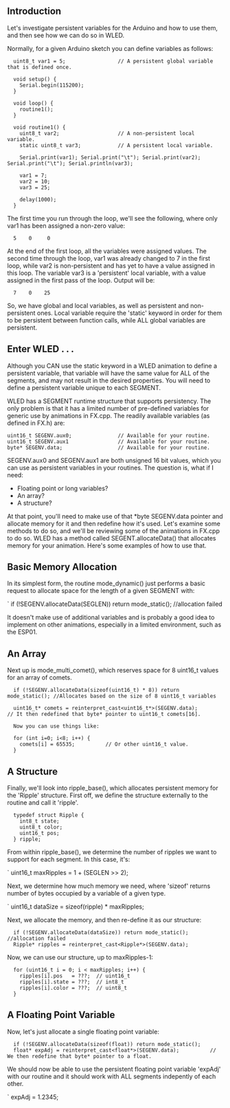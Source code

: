 ## Introduction

Let's investigate persistent variables for the Arduino and how to use them, and then see how we can do so in WLED.


Normally, for a given Arduino sketch you can define variables as follows:

```
  uint8_t var1 = 5;                 // A persistent global variable that is defined once.

  void setup() {
    Serial.begin(115200);
  }

  void loop() {
    routine1();
  }

  void routine1() {
    uint8_t var2;                   // A non-persistent local variable.
    static uint8_t var3;            // A persistent local variable.

    Serial.print(var1); Serial.print("\t"); Serial.print(var2); Serial.print("\t"); Serial.println(var3);

    var1 = 7;
    var2 = 10;
    var3 = 25;

    delay(1000);
  }
```


The first time you run through the loop, we'll see the following, where only var1 has been assigned a non-zero value:

```
  5    0     0
```

At the end of the first loop, all the variables were assigned values. The second time through the loop, var1 was already changed to 7 in the first loop, while var2 is non-persistent and has yet to have a value assigned in this loop. The variable var3 is a 'persistent' local variable, with a value assigned in the first pass of the loop. Output will be:

```
  7    0    25
```

So, we have global and local variables, as well as persistent and non-persistent ones. Local variable require the 'static' keyword in order for them to be persistent between function calls, while ALL global variables are persistent.


## Enter WLED . . . 

Although you CAN use the static keyword in a WLED animation to define a persistent variable, that variable will have the same value for ALL of the segments, and may not result in the desired properties. You will need to define a persistent variable unique to each SEGMENT.

WLED has a SEGMENT runtime structure that supports persistency. The only problem is that it has a limited number of pre-defined variables for generic use by animations in FX.cpp. The readily available variables (as defined in FX.h) are:

```
uint16_t SEGENV.aux0;               // Available for your routine.
uint16_t SEGENV.aux1                // Available for your routine.
byte* SEGENV.data;                  // Available for your routine.
```

SEGENV.aux0 and SEGENV.aux1 are both unsigned 16 bit values, which you can use as persistent variables in your routines. The question is, what if I need:

* Floating point or long variables?
* An array?
* A structure?

At that point, you'll need to make use of that *byte SEGENV.data pointer and allocate memory for it and then redefine how it's used. Let's examine some methods to do so, and we'll be reviewing some of the animations in FX.cpp to do so. WLED has a method called SEGENT.allocateData() that allocates memory for your animation. Here's some examples of how to use that.

## Basic Memory Allocation

In its simplest form, the routine mode_dynamic() just performs a basic request to allocate space for the length of a given SEGMENT with:

`  if (!SEGENV.allocateData(SEGLEN)) return mode_static(); //allocation failed

It doesn't make use of additional variables and is probably a good idea to implement on other animations, especially in a limited environment, such as the ESP01.

## An Array

Next up is mode_multi_comet(), which reserves space for 8 uint16_t values for an array of comets.

```
  if (!SEGENV.allocateData(sizeof(uint16_t) * 8)) return mode_static(); //Allocates based on the size of 8 uint16_t variables

  uint16_t* comets = reinterpret_cast<uint16_t*>(SEGENV.data);          // It then redefined that byte* pointer to uint16_t comets[16].

  Now you can use things like:

  for (int i=0; i<8; i++) {
    comets[i] = 65535;          // Or other uint16_t value.
  }
```

## A Structure

Finally, we'll look into ripple_base(), which allocates persistent memory for the 'Ripple' structure. First off, we define the structure externally to the routine and call it 'ripple'.

```
  typedef struct Ripple {
    int8_t state;
    uint8_t color;
    uint16_t pos;
  } ripple;
```

From within ripple_base(), we determine the number of ripples we want to support for each segment. In this case, it's:

` uint16_t maxRipples = 1 + (SEGLEN >> 2);

Next, we determine how much memory we need, where 'sizeof' returns number of bytes occupied by a variable of a given type.

 `  uint16_t dataSize = sizeof(ripple) * maxRipples;

Next, we allocate the memory, and then re-define it as our structure:
```
  if (!SEGENV.allocateData(dataSize)) return mode_static();        //allocation failed
  Ripple* ripples = reinterpret_cast<Ripple*>(SEGENV.data);
```

Now, we can use our structure, up to maxRipples-1:

```
  for (uint16_t i = 0; i < maxRipples; i++) {
    ripples[i].pos   = ???;  // uint16_t
    ripples[i].state = ???;  // int8_t
    ripples[i].color = ???;  // uint8_t
  }
```

## A Floating Point Variable

Now, let's just allocate a single floating point variable:

```
  if (!SEGENV.allocateData(sizeof(float)) return mode_static();
  float* expAdj = reinterpret_cast<float*>(SEGENV.data);          // We then redefine that byte* pointer to a float.
```

We should now be able to use the persistent floating point variable 'expAdj' with our routine and it should work with ALL segments indepently of each other.

`  expAdj = 1.2345;



